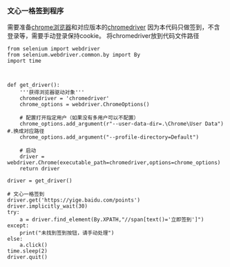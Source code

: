 ### 文心一格签到程序
需要准备[chrome浏览器](https://www.google.com/chrome/)和对应版本的[chromedriver](https://chromedriver.chromium.org/downloads)
因为本代码只做签到，不含登录等，需要手动登录保持cookie。
将chromedriver放到代码文件路径
```
from selenium import webdriver
from selenium.webdriver.common.by import By
import time



def get_driver():   
    '''获得浏览器驱动对象'''   
    chromedriver = 'chromedriver'   
    chrome_options = webdriver.ChromeOptions()

    # 配置打开指定用户（如果没有多用户可以不配置）
    chrome_options.add_argument(r"--user-data-dir=.\Chrome\User Data") #.换成对应路径
    chrome_options.add_argument("--profile-directory=Default")
    
    # 启动
    driver = webdriver.Chrome(executable_path=chromedriver,options=chrome_options)   
    return driver

driver = get_driver()

# 文心一格签到
driver.get('https://yige.baidu.com/points')
driver.implicitly_wait(30)
try:
    a = driver.find_element(By.XPATH,"//span[text()='立即签到']")
except:
    print("未找到签到按钮，请手动处理")
else:
    a.click()
time.sleep(2)
driver.quit()
```

